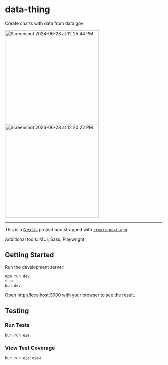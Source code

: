 # data-thing

Create charts with data from data.gov

<img height="300" alt="Screenshot 2024-06-28 at 12 25 44 PM" src="https://github.com/feralislatr/data-thing/assets/12092944/8636a691-6c68-4984-acf2-0569ef2a74c7">
<img height="300" alt="Screenshot 2024-06-28 at 12 20 22 PM" src="https://github.com/feralislatr/data-thing/assets/12092944/e2c558e1-b852-47cc-b300-54ab740d71fc">

---

This is a [Next.js](https://nextjs.org/) project bootstrapped with [`create-next-app`](https://github.com/vercel/next.js/tree/canary/packages/create-next-app).

Additional tools: MUI, Sass, Playwright

## Getting Started

Run the development server:

```bash
npm run dev
# or
bun dev
```

Open [http://localhost:3000](http://localhost:3000) with your browser to see the result.

## Testing

### Run Tests

```
bun run e2e
```

### View Test Coverage

```
bun run e2e:view
```
